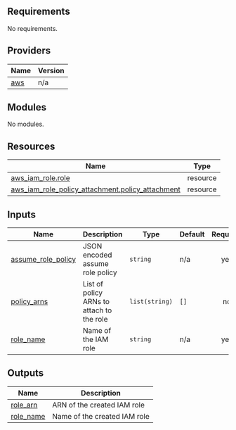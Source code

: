 <!-- BEGIN_TF_DOCS -->
## Requirements

No requirements.

## Providers

| Name | Version |
|------|---------|
| <a name="provider_aws"></a> [aws](#provider\_aws) | n/a |

## Modules

No modules.

## Resources

| Name | Type |
|------|------|
| [aws_iam_role.role](https://registry.terraform.io/providers/hashicorp/aws/latest/docs/resources/iam_role) | resource |
| [aws_iam_role_policy_attachment.policy_attachment](https://registry.terraform.io/providers/hashicorp/aws/latest/docs/resources/iam_role_policy_attachment) | resource |

## Inputs

| Name | Description | Type | Default | Required |
|------|-------------|------|---------|:--------:|
| <a name="input_assume_role_policy"></a> [assume\_role\_policy](#input\_assume\_role\_policy) | JSON encoded assume role policy | `string` | n/a | yes |
| <a name="input_policy_arns"></a> [policy\_arns](#input\_policy\_arns) | List of policy ARNs to attach to the role | `list(string)` | `[]` | no |
| <a name="input_role_name"></a> [role\_name](#input\_role\_name) | Name of the IAM role | `string` | n/a | yes |

## Outputs

| Name | Description |
|------|-------------|
| <a name="output_role_arn"></a> [role\_arn](#output\_role\_arn) | ARN of the created IAM role |
| <a name="output_role_name"></a> [role\_name](#output\_role\_name) | Name of the created IAM role |
<!-- END_TF_DOCS -->